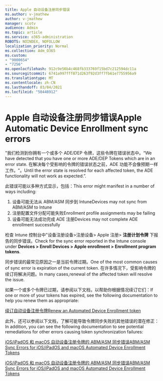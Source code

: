 ```yaml
---
title: Apple 自动设备注册同步错误
ms.author: v-jmathew
author: v-jmathew
manager: scotv
audience: Admin
ms.topic: article
ms.service: o365-administration
ROBOTS: NOINDEX, NOFOLLOW
localization_priority: Normal
ms.collection: Adm_O365
ms.custom:
- "9000654"
- "7256"
ms.openlocfilehash: 912c9e56b4c468fb333769f15bd7c212594dc11a
ms.sourcegitcommit: 6741a997fff871d263f92d3ff7fb61e7755956a9
ms.translationtype: MT
ms.contentlocale: zh-CN
ms.lasthandoff: 03/04/2021
ms.locfileid: "50448912"
---
```

# <a name="apple-automatic-device-enrollment-sync-errors"></a><span data-ttu-id="c3103-102">Apple 自动设备注册同步错误</span><span class="sxs-lookup"><span data-stu-id="c3103-102">Apple Automatic Device Enrollment sync errors</span></span>

<span data-ttu-id="c3103-103">"我们检测到你拥有一个或多个 ADE/DEP 令牌，这些令牌在错误状态中。</span><span class="sxs-lookup"><span data-stu-id="c3103-103">“We have detected that you have one or more ADE/DEP Tokens which are in an error state.</span></span> <span data-ttu-id="c3103-104">在解决每个受影响的令牌的错误状态之前，ADE 功能不会像预期一样工作。"。</span><span class="sxs-lookup"><span data-stu-id="c3103-104">Until the error state is resolved for each affected token, the ADE functionality will not work as expected.”.</span></span>

<span data-ttu-id="c3103-105">此错误可能以多种方式显示，包括：</span><span class="sxs-lookup"><span data-stu-id="c3103-105">This error might manifest in a number of ways including:</span></span>

1. <span data-ttu-id="c3103-106">设备可能无法从 ABM/ASM 同步到 Intune</span><span class="sxs-lookup"><span data-stu-id="c3103-106">Devices may not sync from ABM/ASM to Intune</span></span>
2. <span data-ttu-id="c3103-107">注册配置文件分配可能失败</span><span class="sxs-lookup"><span data-stu-id="c3103-107">Enrollment profile assignments may be failing</span></span>
3. <span data-ttu-id="c3103-108">设备可能无法成功完成 ADE 注册</span><span class="sxs-lookup"><span data-stu-id="c3103-108">Devices may not complete ADE enrollment successfully</span></span>

<span data-ttu-id="c3103-109">检查 Intune 控制台中"设备注册设备>注册设备> Apple 注册> **注册计划令牌** 下报告的同步错误。</span><span class="sxs-lookup"><span data-stu-id="c3103-109">Check for the sync error reported in the Intune console under **Devices > Enroll Devices > Apple enrollment > Enrollment program tokens**.</span></span>

<span data-ttu-id="c3103-110">同步错误的最常见原因之一是当前令牌过期。</span><span class="sxs-lookup"><span data-stu-id="c3103-110">One of the most common causes of sync error is expiration of the current token.</span></span> <span data-ttu-id="c3103-111">在许多情况下，受影响令牌的续订将解决问题。</span><span class="sxs-lookup"><span data-stu-id="c3103-111">In many cases,renewal of the affected token will resolve the issue.</span></span>

<span data-ttu-id="c3103-112">如果一个或多个令牌已过期，请参阅以下文档，以帮助你根据情况续订它们：</span><span class="sxs-lookup"><span data-stu-id="c3103-112">If one or more of your tokens has expired,  see the following documentation to help you renew them as appropriate:</span></span>

[<span data-ttu-id="c3103-113">续订自动设备注册令牌</span><span class="sxs-lookup"><span data-stu-id="c3103-113">Renew an Automated Device Enrollment token</span></span>](https://docs.microsoft.com/mem/intune/enrollment/device-enrollment-program-enroll-ios#renew-an-automated-device-enrollment-token)

<span data-ttu-id="c3103-114">此外，还可以参阅以下文档，了解可能导致令牌同步失败的其他错误的潜在修正：</span><span class="sxs-lookup"><span data-stu-id="c3103-114">In addition, you can see the following documentation to see potential remediations for other errors causing token synchronization failures:</span></span>

[<span data-ttu-id="c3103-115">iOS/iPadOS 和 macOS 自动设备注册令牌的 ABM/ASM 同步错误</span><span class="sxs-lookup"><span data-stu-id="c3103-115">ABM/ASM Sync Errors for iOS/iPadOS and macOS Automated Device Enrollment Tokens</span></span>](https://docs.microsoft.com/mem/intune/enrollment/troubleshoot-ios-enrollment-errors#sync-token-errors-between-intune-and-ade-dep)







[<span data-ttu-id="c3103-116">iOS/iPadOS 和 macOS 自动设备注册令牌的 ABM/ASM 同步错误</span><span class="sxs-lookup"><span data-stu-id="c3103-116">ABM/ASM Sync Errors for iOS/iPadOS and macOS Automated Device Enrollment Tokens</span></span>](https://docs.microsoft.com/mem/intune/enrollment/troubleshoot-ios-enrollment-errors#resolutions-when-syncing-tokens-between-intune-and-abmasm-for-automated-device-enrollment)
